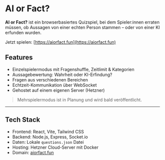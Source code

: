 # AI or Fact?

**AI or Fact?** ist ein browserbasiertes Quizspiel, bei dem Spieler:innen erraten müssen, ob Aussagen von einer echten Person stammen – oder von einer KI erfunden wurden.

Jetzt spielen: [https://aiorfact.fun](https://aiorfact.fun)

## Features

- Einzelspielermodus mit Fragenshuffle, Zeitlimit & Kategorien
- Aussagebewertung: Wahrheit oder KI-Erfindung?
- Fragen aus verschiedenen Bereichen
- Echtzeit-Kommunikation über WebSocket
- Gehostet auf einem eigenen Server (Hetzner)

> Mehrspielermodus ist in Planung und wird bald veröffentlicht.

---

## Tech Stack

- Frontend: React, Vite, Tailwind CSS  
- Backend: Node.js, Express, Socket.io  
- Daten: Lokale `questions.json` Datei  
- Hosting: Hetzner Cloud-Server mit Docker  
- Domain: [aiorfact.fun](https://aiorfact.fun)
